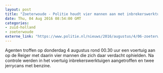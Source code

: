 ```yaml
---
layout: post
title: "Zoeterwoude - Politie houdt vier mannen aan met inbrekerswerktuig"
date: Thu, 04 Aug 2016 08:54:00 GMT
categories: 
- zuid-holland 
- zoeterwoude 
externe_link: "https://www.politie.nl/nieuws/2016/augustus/4/06-zoeterwoude-politie-houdt-vier-mannen-aan-met-inbrekerswerktuig.html"
---
```


Agenten troffen op donderdag 4 augustus rond 00.30 uur een voertuig aan op de Reiger met daarin vier mannen die zich daar verdacht ophielden. Na controle werden in het voertuig inbrekerswerktuigen aangetroffen en twee jerrycans met benzine.
